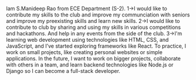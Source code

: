 Iam S.Manideep Rao from ECE Department (S-2).
1->I would like to contribute my skills to the club and improve my communciation with seniors and improve my preexisting skills and learn new skills.
2->I would like to contribute to club by sharing and using my skills in various competitions and hackathons. And help in  any events from the side of the club.
3->I'm learning web development using technologies like HTML, CSS, and JavaScript, and I’ve started exploring frameworks like React. To practice, I work on small projects, like creating personal websites or simple applications. In the future, I want to work on bigger projects, collaborate with others in a team, and learn backend technologies like Node.js or Django so I can become a full-stack developer.
